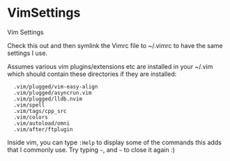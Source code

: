 # VimSettings
Vim Settings

Check this out and then symlink the Vimrc file to ~/.vimrc to have the same settings I use.

Assumes various vim plugins/extensions etc are installed in your ~/.vim which should contain these directories if they are installed:

```
  .vim/plugged/vim-easy-align
  .vim/plugged/asyncrun.vim
  .vim/plugged/lldb.nvim
  .vim/spell
  .vim/tags/cpp_src
  .vim/colors
  .vim/autoload/omni
  .vim/after/ftplugin
```

Inside vim, you can type `:Help` to display some of the commands this adds that I commonly use. Try typing `~`, and `~` to close it again :)
